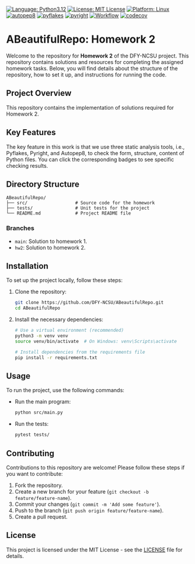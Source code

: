 [![Language: Python3.12](https://img.shields.io/badge/python-3.12-blue.svg)](https://www.python.org/downloads/release/python-3121/)
[![License: MIT License](https://img.shields.io/badge/license-MIT-green.svg)](https://opensource.org/license/mit)
[![Platform: Linux](https://img.shields.io/badge/platform-linux-blue.svg)](https://www.linux.org/)
[![autopep8](https://img.shields.io/badge/code%20style-autopep8-yellowgreen)](https://github.com/DFY-NCSU/ABeautifulRepo/blob/hw2/hw2/post_traces/autopep8_output.txt)
[![pyflakes](https://img.shields.io/badge/lint-pyflakes-green)](https://github.com/DFY-NCSU/ABeautifulRepo/blob/hw2/hw2/post_traces/pyflakes_output.txt)
[![pyright](https://img.shields.io/badge/type%20checker-pyright-blue)](https://github.com/DFY-NCSU/ABeautifulRepo/actions/workflows/python-app-hw2.yml)
[![Workflow](https://github.com/DFY-NCSU/ABeautifulRepo/actions/workflows/python-app-hw2.yml/badge.svg)](https://github.com/DFY-NCSU/ABeautifulRepo/actions/workflows/python-app-hw2.yml)
[![codecov](https://codecov.io/gh/DFY-NCSU/ABeautifulRepo/branch/hw2/graph/badge.svg?token=R5ERFINN0D)](https://codecov.io/gh/DFY-NCSU/ABeautifulRepo/tree/hw2)


# ABeautifulRepo: Homework 2

Welcome to the repository for **Homework 2** of the DFY-NCSU project. This repository contains solutions and resources for completing the assigned homework tasks. Below, you will find details about the structure of the repository, how to set it up, and instructions for running the code.


## Project Overview

This repository contains the implementation of solutions required for Homework 2.

## Key Features

The key feature in this work is that we use three static analysis tools, i.e., Pyflakes, Pyright, and Autopep8, to check the form, structure, content of Python files. You can click the corresponding badges to see specific checking results.

## Directory Structure

```
ABeautifulRepo/
├── src/                  # Source code for the homework
├── tests/                # Unit tests for the project
└── README.md             # Project README file
```

### Branches

- `main`: Solution to homework 1.
- `hw2`: Solution to homework 2.
  
## Installation

To set up the project locally, follow these steps:

1. Clone the repository:
   ```bash
   git clone https://github.com/DFY-NCSU/ABeautifulRepo.git
   cd ABeautifulRepo
   ```

2. Install the necessary dependencies:
   ```bash
   # Use a virtual environment (recommended)
   python3 -m venv venv
   source venv/bin/activate  # On Windows: venv\Scripts\activate

   # Install dependencies from the requirements file
   pip install -r requirements.txt
   ```

## Usage

To run the project, use the following commands:

- Run the main program:
   ```bash
   python src/main.py
   ```

- Run the tests:
   ```bash
   pytest tests/
   ```
   
## Contributing

Contributions to this repository are welcome! Please follow these steps if you want to contribute:

1. Fork the repository.
2. Create a new branch for your feature (`git checkout -b feature/feature-name`).
3. Commit your changes (`git commit -m 'Add some feature'`).
4. Push to the branch (`git push origin feature/feature-name`).
5. Create a pull request.

## License

This project is licensed under the MIT License - see the [LICENSE](LICENSE) file for details.
